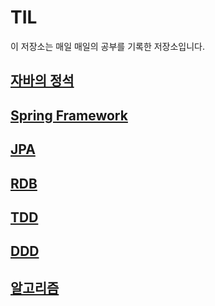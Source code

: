# TIL

이 저장소는 매일 매일의 공부를 기록한 저장소입니다.

## [자바의 정석](./자바의정석/README.md)
## [Spring Framework](./Spring/README.md)
## [JPA](./JPA/README.md)
## [RDB]()
## [TDD]()
## [DDD]()
## [알고리즘]()
